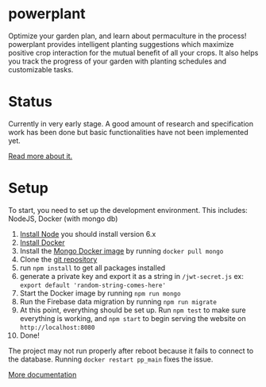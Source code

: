 # powerplant

Optimize your garden plan, and learn about permaculture in the process! powerplant provides intelligent planting suggestions which maximize positive crop interaction for the mutual benefit of all your crops. It also helps you track the progress of your garden with planting schedules and customizable tasks.

Status
======

Currently in very early stage. A good amount of research and specification work
has been done but basic functionalities have not been implemented yet.

[Read more about it.](https://wiki.ecohackerfarm.org/companion_planting)

Setup
=====

To start, you need to set up the development environment. This includes:
NodeJS, Docker (with mongo db)

1.  [Install Node](https://nodejs.org/en/download/package-manager/) you
    should install version 6.x
2.  [Install
    Docker](https://docs.docker.com/engine/installation/linux/docker-ce/ubuntu/#install-using-the-repository)
3.  Install the [Mongo Docker image](https://hub.docker.com/_/mongo/) by
    running `docker pull mongo`
4.  Clone the [git
    repository](https://github.com/Ecohackerfarm/powerplant.git)
5. run `npm install` to get all packages installed
6. generate a private key and export it as a string in
   `/jwt-secret.js`
   ex: `export default 'random-string-comes-here'`
7.  Start the Docker image by running `npm run mongo`
8.  Run the Firebase data migration by running `npm run migrate`
9.  At this point, everything should be set up. Run `npm test` to make
    sure everything is working, and `npm start` to begin serving the
    website on `http://localhost:8080`
10. Done!

The project may not run properly after reboot because it fails to
connect to the database. Running `docker restart pp_main` fixes the
issue.

[More documentation](https://github.com/Ecohackerfarm/powerplant/tree/master/docs)

